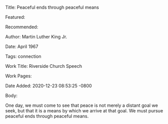 Title: Peaceful ends through peaceful means

Featured: 

Recommended: 

Author: Martin Luther King Jr.

Date: April 1967

Tags: connection

Work Title: Riverside Church Speech

Work Pages:  

Date Added: 2020-12-23 08:53:25 -0800

Body:

One day, we must come to see that peace is not merely a distant goal we seek, but that it is a means by which we arrive at that goal. We must pursue peaceful ends through peaceful means. 


